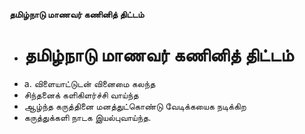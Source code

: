 **தமிழ்நாடு மாணவர் கணினித் திட்டம்**
- # தமிழ்நாடு மாணவர் கணினித் திட்டம்
- a. விளையாட்டுடன் வினைமை கலந்த
- சிந்தனைக் களிகிளர்ச்சி வாய்ந்த
- ஆழ்ந்த கருத்தினை மனத்துட்கொண்டு வேடிக்கயைக நடிக்கிற
- கருத்துக்களி நாடக இயல்புவாய்ந்த.


